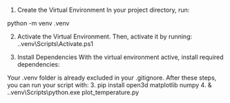1. Create the Virtual Environment
In your project directory, run:

python -m venv .venv


2. Activate the Virtual Environment. Then, activate it by running:
.\.venv\Scripts\Activate.ps1


3. Install Dependencies
With the virtual environment active, install required dependencies:




Your .venv folder is already excluded in your .gitignore. After these steps, you can run your script with:
3. pip install open3d matplotlib numpy
4. & .\.venv\Scripts\python.exe plot_temperature.py

